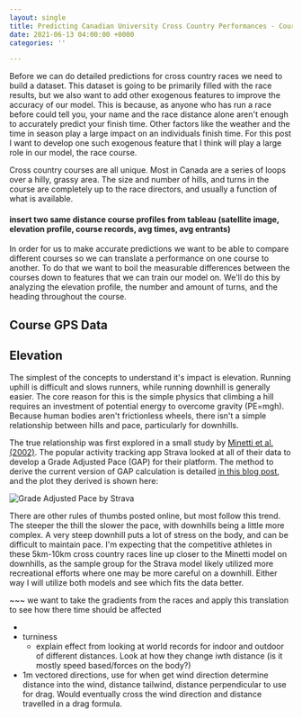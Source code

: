 ```yaml
---
layout: single
title: Predicting Canadian University Cross Country Performances - Course Analysis
date: 2021-06-13 04:00:00 +0000
categories: ''

---
```

Before we can do detailed predictions for cross country races we need to build a dataset. This dataset is going to be primarily filled with the race results, but we also want to add other exogenous features to improve the accuracy of our model. This is because, as anyone who has run a race before could tell you, your name and the race distance alone aren't enough to accurately predict your finish time. Other factors like the weather and the time in season play a large impact on an individuals finish time. For this post I want to develop one such exogenous feature that I think will play a large role in our model, the race course.

Cross country courses are all unique. Most in Canada are a series of loops over a hilly, grassy area. The size and number of hills, and turns in the course are completely up to the race directors, and usually a function of what is available.

#### insert two same distance course profiles from tableau (satellite image, elevation profile, course records, avg times, avg entrants)

In order for us to make accurate predictions we want to be able to compare different courses so we can translate a performance on one course to another. To do that we want to boil the measurable differences between the courses down to features that we can train our model on. We'll do this by analyzing the elevation profile, the number and amount of turns, and the heading throughout the course.

## Course GPS Data

## Elevation

The simplest of the concepts to understand it's impact is elevation. Running uphill is difficult and slows runners, while running downhill is generally easier. The core reason for this is the simple physics that climbing a hill requires an investment of potential energy to overcome gravity (PE=mgh). Because human bodies aren't frictionless wheels, there isn't a simple relationship between hills and pace, particularly for downhills.

The true relationship was first explored in a small study by [Minetti et al. (2002)](https://doi.org/10.1152/japplphysiol.01177.2001). The popular activity tracking app Strava looked at all of their data to develop a Grade Adjusted Pace (GAP) for their platform. The method to derive the current version of GAP calculation is detailed [in this blog post](https://medium.com/strava-engineering/an-improved-gap-model-8b07ae8886c3), and the plot they derived is shown here:

![](https://miro.medium.com/max/3088/1*_TwofsNS872wbUS12ykKPQ.png "Grade Adjusted Pace by Strava")

There are other rules of thumbs posted online, but most follow this trend. The steeper the thill the slower the pace, with downhills being a little more complex. A very steep downhill puts a lot of stress on the body, and can be difficult to maintain pace. I'm expecting that the competitive athletes in these 5km-10km cross country races line up closer to the Minetti model on downhills, as the sample group for the Strava model likely utilized more recreational efforts where one may be more careful on a downhill. Either way I will utilize both models and see which fits the data better.

\~\~\~ we want to take the gradients from the races and apply this translation to see how there time should be affected

* 
* turniness
  * explain effect from looking at world records for indoor and outdoor of different distances. Look at how they change iwth distance (is it mostly speed based/forces on the body?)
* 1m vectored directions, use for when get wind direction determine distance into the wind, distance tailwind, distance perpendicular to use for drag. Would eventually cross the wind direction and distance travelled in a drag formula.